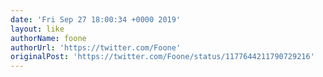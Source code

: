 ```yaml
---
date: 'Fri Sep 27 18:00:34 +0000 2019'
layout: like
authorName: foone
authorUrl: 'https://twitter.com/Foone'
originalPost: 'https://twitter.com/Foone/status/1177644211790729216'
---
```

